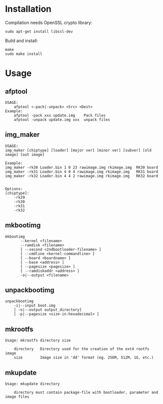 # Installation

Compilation needs OpenSSL crypto library:

    sudo apt-get install libssl-dev
    
Build and install:

    make
    sudo make install

# Usage

## afptool
```
USAGE:
	afptool <-pack|-unpack> <Src> <Dest>
Example:
	afptool -pack xxx update.img	Pack files
	afptool -unpack update.img xxx	unpack files
```

## img_maker
```
USAGE:
img_maker [chiptype] [loader] [major ver] [minor ver] [subver] [old image] [out image]

Example:
img_maker -rk30 Loader.bin 1 0 23 rawimage.img rkimage.img 	RK30 board
img_maker -rk31 Loader.bin 4 0 4 rawimage.img rkimage.img 	RK31 board
img_maker -rk32 Loader.bin 4 4 2 rawimage.img rkimage.img 	RK32 board


Options:
[chiptype]:
	-rk29
	-rk30
	-rk31
	-rk32
```

## mkbootimg
```
mkbootimg
       --kernel <filename>
       --ramdisk <filename>
       [ --second <2ndbootloader-filename> ]
       [ --cmdline <kernel-commandline> ]
       [ --board <boardname> ]
       [ --base <address> ]
       [ --pagesize <pagesize> ]
       [ --ramdiskaddr <address> ]
       -o|--output <filename>
```

## unpackbootimg
```
unpackbootimg
	-i|--input boot.img
	[ -o|--output output_directory]
	[ -p|--pagesize <size-in-hexadecimal> ]

```

## mkrootfs
```
Usage: mkrootfs directory size

    directory   Directory used for the creation of the ext4 rootfs image
    size        Image size in 'dd' format (eg. 256M, 512M, 1G, etc.)
```

## mkupdate
```
Usage: mkupdate directory

    directory must contain package-file with bootloader, parameter and image files
```
